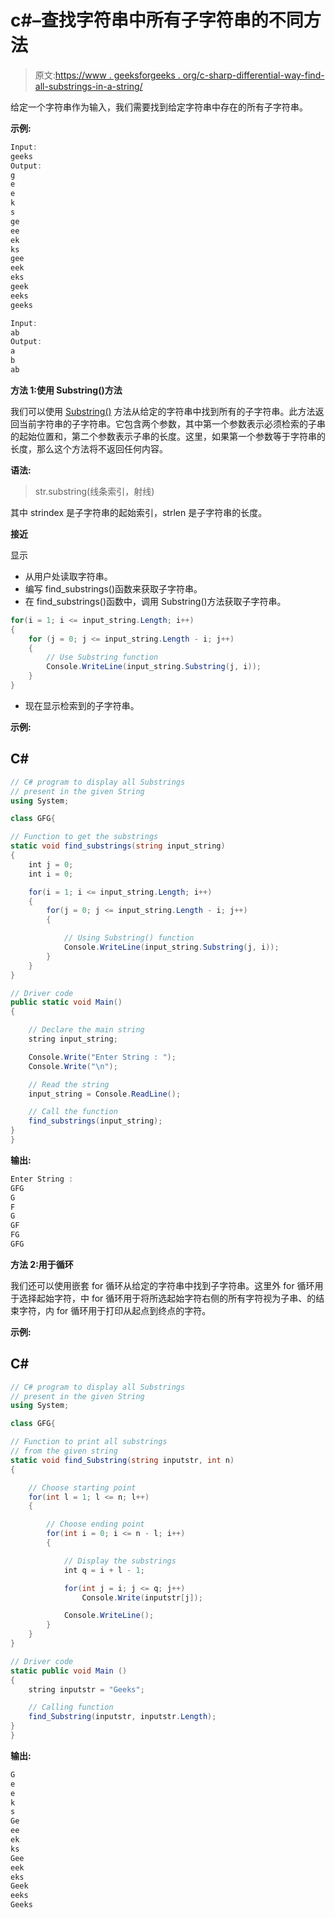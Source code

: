# c#–查找字符串中所有子字符串的不同方法

> 原文:[https://www . geeksforgeeks . org/c-sharp-differential-way-find-all-substrings-in-a-string/](https://www.geeksforgeeks.org/c-sharp-different-ways-to-find-all-substrings-in-a-string/)

给定一个字符串作为输入，我们需要找到给定字符串中存在的所有子字符串。

**示例:**

```cs
Input:
geeks
Output:
g
e
e
k
s
ge
ee
ek
ks
gee
eek
eks
geek
eeks
geeks

Input:
ab
Output:
a
b
ab
```

**方法 1:使用 Substring()方法**

我们可以使用 [Substring()](https://www.geeksforgeeks.org/c-sharp-substring-method/) 方法从给定的字符串中找到所有的子字符串。此方法返回当前字符串的子字符串。它包含两个参数，其中第一个参数表示必须检索的子串的起始位置和，第二个参数表示子串的长度。这里，如果第一个参数等于字符串的长度，那么这个方法将不返回任何内容。

**语法:**

> str.substring(线条索引，射线)

其中 strindex 是子字符串的起始索引，strlen 是子字符串的长度。

**接近**

显示

*   从用户处读取字符串。
*   编写 find_substrings()函数来获取子字符串。
*   在 find_substrings()函数中，调用 Substring()方法获取子字符串。

```cs
for(i = 1; i <= input_string.Length; i++)
{
    for (j = 0; j <= input_string.Length - i; j++)
    {  
        // Use Substring function
        Console.WriteLine(input_string.Substring(j, i));
    }
}
```

*   现在显示检索到的子字符串。

**示例:**

## C#

```cs
// C# program to display all Substrings
// present in the given String 
using System;

class GFG{

// Function to get the substrings
static void find_substrings(string input_string)
{
    int j = 0;
    int i = 0;

    for(i = 1; i <= input_string.Length; i++)
    {
        for(j = 0; j <= input_string.Length - i; j++)
        {  

            // Using Substring() function
            Console.WriteLine(input_string.Substring(j, i));
        }
    }
}

// Driver code
public static void Main()
{

    // Declare the main string
    string input_string;

    Console.Write("Enter String : ");
    Console.Write("\n");

    // Read the string
    input_string = Console.ReadLine();

    // Call the function
    find_substrings(input_string);
}
}
```

**输出:**

```cs
Enter String :
GFG
G
F
G
GF
FG
GFG
```

**方法 2:用于循环**

我们还可以使用嵌套 for 循环从给定的字符串中找到子字符串。这里外 for 循环用于选择起始字符，中 for 循环用于将所选起始字符右侧的所有字符视为子串、的结束字符，内 for 循环用于打印从起点到终点的字符。

**示例:**

## C#

```cs
// C# program to display all Substrings
// present in the given String 
using System;

class GFG{

// Function to print all substrings
// from the given string
static void find_Substring(string inputstr, int n)
{

    // Choose starting point
    for(int l = 1; l <= n; l++)
    {

        // Choose ending point
        for(int i = 0; i <= n - l; i++)
        {

            // Display the substrings
            int q = i + l - 1;

            for(int j = i; j <= q; j++)
                Console.Write(inputstr[j]);

            Console.WriteLine();
        }
    }
}

// Driver code
static public void Main ()
{
    string inputstr = "Geeks";

    // Calling function
    find_Substring(inputstr, inputstr.Length);
}
}
```

**输出:**

```cs
G
e
e
k
s
Ge
ee
ek
ks
Gee
eek
eks
Geek
eeks
Geeks
```